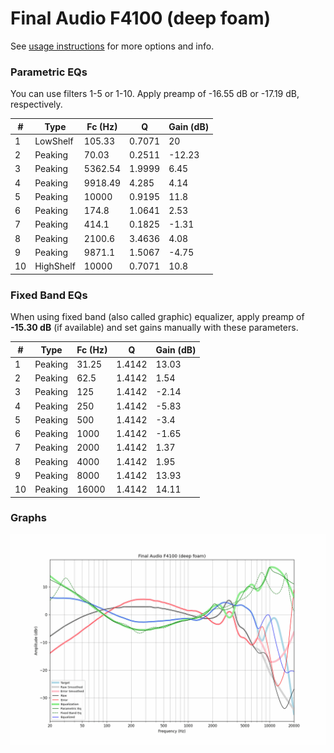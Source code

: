 # Final Audio F4100 (deep foam)
See [usage instructions](https://github.com/jaakkopasanen/AutoEq#usage) for more options and info.

### Parametric EQs
You can use filters 1-5 or 1-10. Apply preamp of -16.55 dB or -17.19 dB, respectively.

|   # | Type      |   Fc (Hz) |      Q |   Gain (dB) |
|-----|-----------|-----------|--------|-------------|
|   1 | LowShelf  |    105.33 | 0.7071 |       20    |
|   2 | Peaking   |     70.03 | 0.2511 |      -12.23 |
|   3 | Peaking   |   5362.54 | 1.9999 |        6.45 |
|   4 | Peaking   |   9918.49 | 4.285  |        4.14 |
|   5 | Peaking   |  10000    | 0.9195 |       11.8  |
|   6 | Peaking   |    174.8  | 1.0641 |        2.53 |
|   7 | Peaking   |    414.1  | 0.1825 |       -1.31 |
|   8 | Peaking   |   2100.6  | 3.4636 |        4.08 |
|   9 | Peaking   |   9871.1  | 1.5067 |       -4.75 |
|  10 | HighShelf |  10000    | 0.7071 |       10.8  |

### Fixed Band EQs
When using fixed band (also called graphic) equalizer, apply preamp of **-15.30 dB** (if available) and set gains manually with these parameters.

|   # | Type    |   Fc (Hz) |      Q |   Gain (dB) |
|-----|---------|-----------|--------|-------------|
|   1 | Peaking |     31.25 | 1.4142 |       13.03 |
|   2 | Peaking |     62.5  | 1.4142 |        1.54 |
|   3 | Peaking |    125    | 1.4142 |       -2.14 |
|   4 | Peaking |    250    | 1.4142 |       -5.83 |
|   5 | Peaking |    500    | 1.4142 |       -3.4  |
|   6 | Peaking |   1000    | 1.4142 |       -1.65 |
|   7 | Peaking |   2000    | 1.4142 |        1.37 |
|   8 | Peaking |   4000    | 1.4142 |        1.95 |
|   9 | Peaking |   8000    | 1.4142 |       13.93 |
|  10 | Peaking |  16000    | 1.4142 |       14.11 |

### Graphs
![](./Final%20Audio%20F4100%20(deep%20foam).png)
